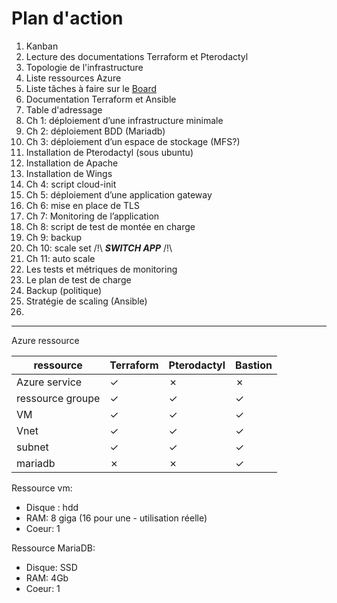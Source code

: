 # Plan d'action 

1. Kanban
2. Lecture des documentations Terraform et Pterodactyl
3. Topologie de l'infrastructure
4. Liste ressources Azure
5. Liste tâches à faire sur le [Board](https://github.com/users/Simplon-Luna/projects/1/views/1)
6. Documentation Terraform et Ansible
7. Table d'adressage
8. Ch 1: déploiement d’une infrastructure minimale
9. Ch 2: déploiement  BDD (Mariadb)
11. Ch 3: déploiement d’un espace de stockage (MFS?)
12. Installation de Pterodactyl (sous ubuntu)
13. Installation de Apache
14. Installation de Wings
15. Ch 4: script cloud-init
16. Ch 5: déploiement d’une application gateway
17. Ch 6: mise en place de TLS
18. Ch 7: Monitoring de l’application
19. Ch 8: script de test de montée en charge
20. Ch 9: backup
21. Ch 10: scale set /!\ ***SWITCH APP*** /!\
22. Ch 11: auto scale
23. Les tests et métriques de monitoring
24. Le plan de test de charge
25. Backup (politique)
26. Stratégie de scaling (Ansible)
37. 





-------------------------------------------

Azure ressource 

| ressource | Terraform | Pterodactyl | Bastion  |
| -------- | -------- | -------- | -------- |
| Azure service    | ✓     | ✗    | ✗    |
| ressource groupe    | ✓     | ✓     |✓     |
| VM    | ✓     | ✓     |✓    |
| Vnet    | ✓    | ✓     | ✓     |
| subnet     | ✓     | ✓     |✓     |
| mariadb     | ✗     | ✗    |✓     |

Ressource vm:
- Disque : hdd
- RAM: 8 giga (16 pour une - utilisation réelle)
- Coeur: 1

Ressource MariaDB:
- Disque: SSD
- RAM: 4Gb
- Coeur: 1